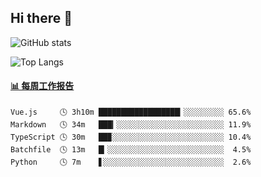 ## Hi there 👋

![GitHub stats](https://github-readme-stats.orilight.top/api?username=orilights)

![Top Langs](https://github-readme-stats.orilight.top/api/top-langs/?username=orilights&layout=compact)

<!-- waka-box start -->
#### <a href="https://gist.github.com/92c8d5b388768c10efcba86e82b7c4fb" target="_blank">📊 每周工作报告</a>
```text
Vue.js     🕓 3h10m ██████████████████▎░░░░░░░░░ 65.6%
Markdown   🕓 34m   ███▎░░░░░░░░░░░░░░░░░░░░░░░░ 11.9%
TypeScript 🕓 30m   ██▉░░░░░░░░░░░░░░░░░░░░░░░░░ 10.4%
Batchfile  🕓 13m   █▎░░░░░░░░░░░░░░░░░░░░░░░░░░  4.5%
Python     🕓 7m    ▋░░░░░░░░░░░░░░░░░░░░░░░░░░░  2.6%
```
<!-- Powered by https://github.com/journey-ad/waka-box-go . -->
<!-- waka-box end -->
